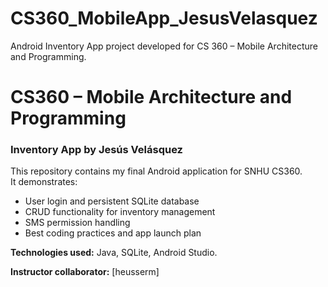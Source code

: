 # CS360_MobileApp_JesusVelasquez
Android Inventory App project developed for CS 360 – Mobile Architecture and Programming.

# CS360 – Mobile Architecture and Programming
### Inventory App by Jesús Velásquez

This repository contains my final Android application for SNHU CS360.  
It demonstrates:
- User login and persistent SQLite database
- CRUD functionality for inventory management
- SMS permission handling
- Best coding practices and app launch plan

**Technologies used:** Java, SQLite, Android Studio.

**Instructor collaborator:** [heusserm]

